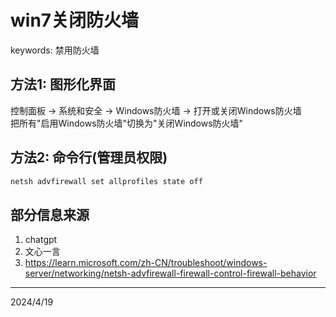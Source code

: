 # win7关闭防火墙

keywords: 禁用防火墙  


## 方法1: 图形化界面
控制面板 -> 系统和安全 -> Windows防火墙 -> 打开或关闭Windows防火墙  
把所有"启用Windows防火墙"切换为"关闭Windows防火墙"  


## 方法2: 命令行(管理员权限)
```r
netsh advfirewall set allprofiles state off
```


## 部分信息来源
1. chatgpt
2. 文心一言
3. https://learn.microsoft.com/zh-CN/troubleshoot/windows-server/networking/netsh-advfirewall-firewall-control-firewall-behavior


---
2024/4/19  
